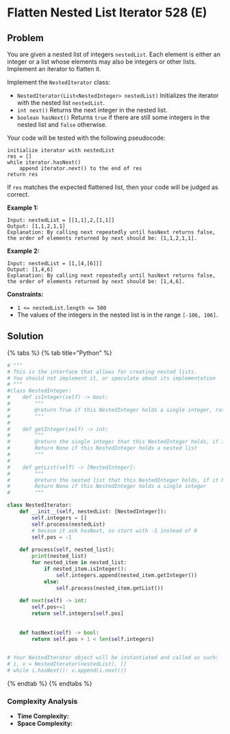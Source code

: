 # Flatten Nested List Iterator 528 \(E\)

## Problem

You are given a nested list of integers `nestedList`. Each element is either an integer or a list whose elements may also be integers or other lists. Implement an iterator to flatten it.

Implement the `NestedIterator` class:

* `NestedIterator(List<NestedInteger> nestedList)` Initializes the iterator with the nested list `nestedList`.
* `int next()` Returns the next integer in the nested list.
* `boolean hasNext()` Returns `true` if there are still some integers in the nested list and `false` otherwise.

Your code will be tested with the following pseudocode:

```text
initialize iterator with nestedList
res = []
while iterator.hasNext()
    append iterator.next() to the end of res
return res
```

If `res` matches the expected flattened list, then your code will be judged as correct.

**Example 1:**

```text
Input: nestedList = [[1,1],2,[1,1]]
Output: [1,1,2,1,1]
Explanation: By calling next repeatedly until hasNext returns false, the order of elements returned by next should be: [1,1,2,1,1].
```

**Example 2:**

```text
Input: nestedList = [1,[4,[6]]]
Output: [1,4,6]
Explanation: By calling next repeatedly until hasNext returns false, the order of elements returned by next should be: [1,4,6].
```

**Constraints:**

* `1 <= nestedList.length <= 500`
* The values of the integers in the nested list is in the range `[-106, 106]`.



## Solution 

{% tabs %}
{% tab title="Python" %}
```python
# """
# This is the interface that allows for creating nested lists.
# You should not implement it, or speculate about its implementation
# """
#class NestedInteger:
#    def isInteger(self) -> bool:
#        """
#        @return True if this NestedInteger holds a single integer, rather than a nested list.
#        """
#
#    def getInteger(self) -> int:
#        """
#        @return the single integer that this NestedInteger holds, if it holds a single integer
#        Return None if this NestedInteger holds a nested list
#        """
#
#    def getList(self) -> [NestedInteger]:
#        """
#        @return the nested list that this NestedInteger holds, if it holds a nested list
#        Return None if this NestedInteger holds a single integer
#        """

class NestedIterator:
    def __init__(self, nestedList: [NestedInteger]):
        self.integers = []
        self.process(nestedList)
        # becase it ask hasNext, so start with -1 instead of 0
        self.pos = -1
        
    def process(self, nested_list):
        print(nested_list)
        for nested_item in nested_list:
            if nested_item.isInteger():
                self.integers.append(nested_item.getInteger())
            else:
                self.process(nested_item.getList())
    
    def next(self) -> int:
        self.pos+=1
        return self.integers[self.pos]
        
    
    def hasNext(self) -> bool:
        return self.pos + 1 < len(self.integers)
         

# Your NestedIterator object will be instantiated and called as such:
# i, v = NestedIterator(nestedList), []
# while i.hasNext(): v.append(i.next())
```
{% endtab %}
{% endtabs %}

### Complexity Analysis

* **Time Complexity:** 
* **Space Complexity:** 

